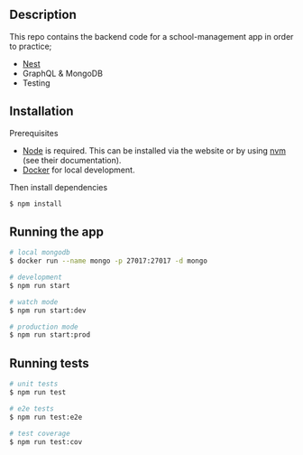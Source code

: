 ## Description

This repo contains the backend code for a school-management app in order to practice;

- [Nest](https://github.com/nestjs/nest)
- GraphQL & MongoDB
- Testing

## Installation

Prerequisites

- [Node](https://nodejs.org/en/) is required. This can be installed via the website or by using [nvm](https://github.com/nvm-sh/nvm) (see their documentation).
- [Docker](https://docs.docker.com/install/) for local development.

Then install dependencies

```bash
$ npm install
```

## Running the app

```bash
# local mongodb
$ docker run --name mongo -p 27017:27017 -d mongo

# development
$ npm run start

# watch mode
$ npm run start:dev

# production mode
$ npm run start:prod
```

## Running tests

```bash
# unit tests
$ npm run test

# e2e tests
$ npm run test:e2e

# test coverage
$ npm run test:cov
```
